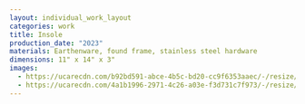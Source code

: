 ```yaml
---
layout: individual_work_layout
categories: work
title: Insole
production_date: "2023"
materials: Earthenware, found frame, stainless steel hardware
dimensions: 11" x 14" x 3"
images:
  - https://ucarecdn.com/b92bd591-abce-4b5c-bd20-cc9f6353aaec/-/resize/2400/-/quality/lightest/-/format/auto/
  - https://ucarecdn.com/4a1b1996-2971-4c26-a03e-f3d731c7f973/-/resize/2400/-/quality/lightest/-/format/auto/
---
```

